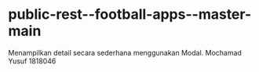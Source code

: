 # public-rest--football-apps--master-main

Menampilkan detail secara sederhana menggunakan Modal. Mochamad Yusuf 1818046
